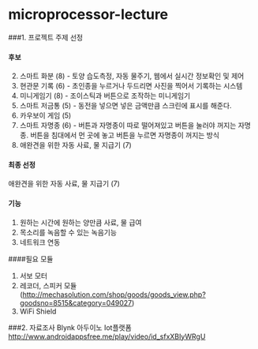 # microprocessor-lecture

###1. 프로젝트 주제 선정
#### 후보
  2. 스마트 화분 (8) - 토양 습도측정, 자동 물주기, 웹에서 실시간 정보확인 및 제어
  3. 현관문 기록 (6) - 초인종을 누르거나 두드리면 사진을 찍어서 기록하는 시스템
  4. 미니게임기 (8) - 조이스틱과 버튼으로 조작하는 미니게임기
  6. 스마트 저금통 (5) - 동전을 넣으면 넣은 금액만큼 스크린에 표시를 해준다.
  7. 카우보이 게임 (5)
  8. 스마트 자명종 (6) - 버튼과 자명종이 따로 떨어져있고 버튼을 눌러야 꺼지는 자명종. 버튼을 침대에서 먼 곳에 놓고 버튼을 누르면 자명종이 꺼지는 방식
  9. 애완견을 위한 자동 사료, 물 지급기 (7)

#### 최종 선정
애완견을 위한 자동 사료, 물 지급기 (7)

#### 기능 
  1. 원하는 시간에 원하는 양만큼 사료, 물 급여
  2. 목소리를 녹음할 수 있는 녹음기능
  3. 네트워크 연동

####필요 모듈
1. 서보 모터
2. 레코더, 스피커 모듈 (http://mechasolution.com/shop/goods/goods_view.php?goodsno=8515&category=049027)
3. WiFi Shield


###2. 자료조사
Blynk 아두이노 Iot플랫폼 http://www.androidappsfree.me/play/video/id_sfxXBIyWRgU
